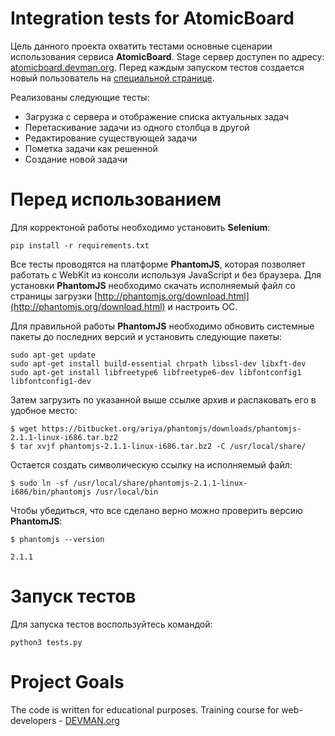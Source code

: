 # Integration tests for AtomicBoard

Цель данного проекта охватить тестами основные сценарии использования сервиса 
**AtomicBoard**. 
Stage сервер доступен по адресу: 
[atomicboard.devman.org](http://atomicboard.devman.org).
Перед каждым запуском тестов создается новый пользователь на 
[специальной странице](http://atomicboard.devman.org/create_test_user/).

Реализованы следующие тесты:
* Загрузка с сервера и отображение списка актуальных задач
* Перетаскивание задачи из одного столбца в другой
* Редактирование существующей задачи
* Пометка задачи как решенной
* Создание новой задачи

# Перед использованием
Для корректоной работы необходимо установить **Selenium**:
```
pip install -r requirements.txt
```
Все тесты проводятся на платформе **PhantomJS**, которая позволяет работать с 
WebKit из консоли используя JavaScript и без браузера.
Для установки **PhantomJS** необходимо скачать исполняемый файл со страницы 
загрузки [http://phantomjs.org/download.html](http://phantomjs.org/download.html) 
и настроить ОС.

Для правильной работы **PhantomJS** необходимо обновить системные пакеты до 
последних версий и установить следующие пакеты:
```
sudo apt-get update
sudo apt-get install build-essential chrpath libssl-dev libxft-dev
sudo apt-get install libfreetype6 libfreetype6-dev libfontconfig1 libfontconfig1-dev
```

Затем загрузить по указанной выше ссылке архив и распаковать его в удобное 
место:
```
$ wget https://bitbucket.org/ariya/phantomjs/downloads/phantomjs-2.1.1-linux-i686.tar.bz2
$ tar xvjf phantomjs-2.1.1-linux-i686.tar.bz2 -C /usr/local/share/
```

Остается создать символическую ссылку на исполняемый файл:
```
$ sudo ln -sf /usr/local/share/phantomjs-2.1.1-linux-i686/bin/phantomjs /usr/local/bin
```

Чтобы убедиться, что все сделано верно можно проверить версию **PhantomJS**:
```
$ phantomjs --version

2.1.1
```

# Запуск тестов

Для запуска тестов воспользуйтесь командой:

```
python3 tests.py
```

# Project Goals

The code is written for educational purposes. Training course for web-developers - [DEVMAN.org](https://devman.org)

